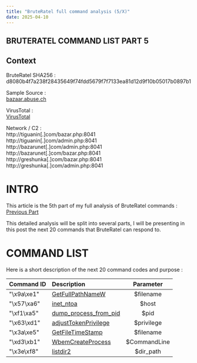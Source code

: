 ```yaml
---
title: "BruteRatel full command analysis (5/X)"
date: 2025-04-10 
---
```


<link rel="stylesheet" href="/css/main.css">

## BRUTERATEL COMMAND LIST PART 5 

## Context  

BruteRatel SHA256 : d8080b4f7a238f28435649f74fdd5679f7f7133ea81d12d9f10b05017b0897b1  

Sample Source :  
[bazaar.abuse.ch](https://bazaar.abuse.ch/sample/d8080b4f7a238f28435649f74fdd5679f7f7133ea81d12d9f10b05017b0897b1/)   

VirusTotal :  
[VirusTotal](https://www.virustotal.com/gui/file/d8080b4f7a238f28435649f74fdd5679f7f7133ea81d12d9f10b05017b0897b1)  

Network / C2 :  
http://tiguanin[.]com/bazar.php:8041  
http://tiguanin[.]com/admin.php:8041  
http://bazarunet[.]com/admin.php:8041  
http://bazarunet[.]com/bazar.php:8041  
http://greshunka[.]com/bazar.php:8041  
http://greshunka[.]com/admin.php:8041  

# INTRO  

This article is the 5th part of my full analysis of BruteRatel commands : [Previous Part](https://cedricg-mirror.github.io/2025/03/28/BruteRatel4.html)  

This detailed analysis will be split into several parts, I will be presenting in this post the next 20 commands that BruteRatel can respond to.  

# COMMAND LIST

Here is a short description of the next 20 command codes and purpose :  

| Command ID   | Description             | Parameter         |
| :----------- | :---------------------- | :----------------:|
|"\x9a\xe1"    | [GetFullPathNameW](#GetFullPathNameW) | $filename |
|"\x57\xa6"    | [inet_ntoa](#inet_ntoa) | $host |
|"\xf1\xa5"    | [dump_process_from_pid](#dump_process_from_pid) | $pid |
|"\x63\xd1"    | [adjustTokenPrivilege](#adjustTokenPrivilege) | $privilege |
|"\x3a\xe5"    | [GetFileTimeStamp](#GetFileTimeStamp) | $filename |
|"\xd3\xb1"    | [WbemCreateProcess](#WbemCreateProcess) | $CommandLine |
|"\x3e\xf8"    | [listdir2](#listdir2) | $dir_path |
